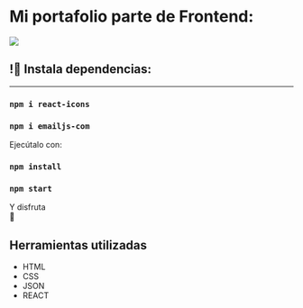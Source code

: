 # Mi portafolio parte de Frontend:

![](./src/assets/Portfolio.png)

## !🔌 Instala dependencias:
______ 
### `npm i react-icons`
### `npm i emailjs-com`

Ejecútalo con:
### `npm install`
### `npm start`

Y disfruta 	
:tada:

## Herramientas utilizadas

- HTML    
- CSS
- JSON
- REACT
